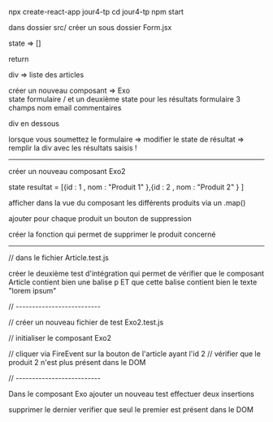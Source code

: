 npx create-react-app jour4-tp
cd jour4-tp
npm start

dans dossier src/ créer un sous dossier Form.jsx

state => []

return 
<form>
div => liste des articles 

créer un nouveau composant => Exo  
state formulaire / et un deuxième state pour les résultats
formulaire 
3 champs 
    nom 
    email 
    commentaires

div en dessous 

lorsque vous soumettez le formulaire => modifier le state de résultat => 
remplir la div avec les résultats saisis !

--------------------------------

créer un nouveau composant  Exo2

state resultat = [{id : 1 , nom : "Produit 1" },{id : 2 , nom : "Produit 2" } ]

afficher dans la vue du composant les différents produits 
via un .map()

ajouter pour chaque produit un bouton de suppression 

créer la fonction qui permet de supprimer le produit concerné 

------------------------

// dans le fichier Article.test.js

créer le deuxième test d'intégration qui permet de vérifier que le composant Article contient bien une balise p 
ET
que cette balise contient bien le texte "lorem ipsum"

// --------------------------

// créer un nouveau fichier de test Exo2.test.js 

// initialiser le composant Exo2 

// cliquer via FireEvent sur la bouton de l'article ayant l'id 2 
// vérifier que le produit 2 n'est plus présent dans le DOM 

// --------------------------

Dans le composant Exo ajouter un nouveau test 
effectuer deux insertions 

supprimer le dernier 
verifier que seul le premier est présent dans le DOM 

